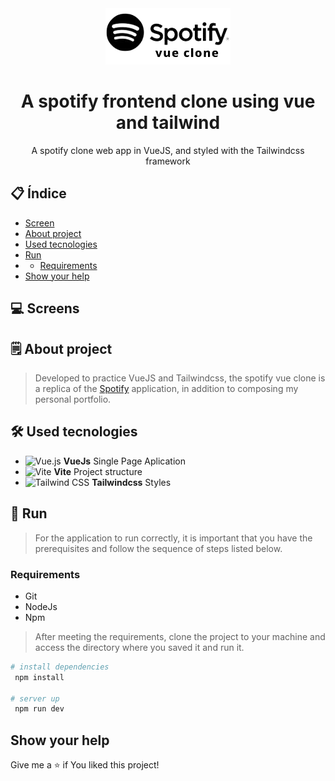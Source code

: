 <div align="center">
  <img src="https://github.com/dassaev-lima/spotify-clone-app-vue/blob/master/src/assets/spotify-vue-clone-black.png" alt="Logomarca do app spotify vue clone" width="auto" heigth="90px"/>
  <h1>A spotify frontend clone using vue and tailwind</h1>
  <span>A spotify clone web app in VueJS, and styled with the Tailwindcss framework</span>
</div>
  
## :clipboard: Índice
- [Screen](#computer-telas)
- [About project](#spiral_notepadabout-project)
- [Used tecnologies](#hammer_and_wrench-used-tecnologies)
- [Run](#rocket-run)
- - [Requirements](#pré-requisitos)
- [Show your help](#show-your-help)

## :computer: Screens

## :spiral_notepad: About project

> Developed to practice VueJS and Tailwindcss, the spotify vue clone is a replica of the [Spotify](https://www.spotify.com/br/ "link to the spotify site") application, in addition to composing my personal portfolio.

## :hammer_and_wrench: Used tecnologies

- <img src="https://github.com/get-icon/geticon/raw/master/icons/vue.svg" alt="Vue.js" width="16px" height="16px" style="max-width: 100%;"> **VueJs** Single Page Aplication
- <img src="https://github.com/get-icon/geticon/raw/master/icons/vite.svg" alt="Vite" width="16px" height="16px" style="max-width: 100%;"> **Vite** Project structure
- <img src="https://github.com/get-icon/geticon/raw/master/icons/tailwindcss-icon.svg" alt="Tailwind CSS" width="21px" height="21px" style="max-width: 100%;"> **Tailwindcss** Styles

## :rocket: Run

> For the application to run correctly, it is important that you have the prerequisites and follow the sequence of steps listed below.

### Requirements

- Git
- NodeJs
- Npm

> After meeting the requirements, clone the project to your machine and access the directory where you saved it and run it.

```bash
# install dependencies
 npm install

# server up
 npm run dev
```

## Show your help

Give me a :star: if You liked this project!

